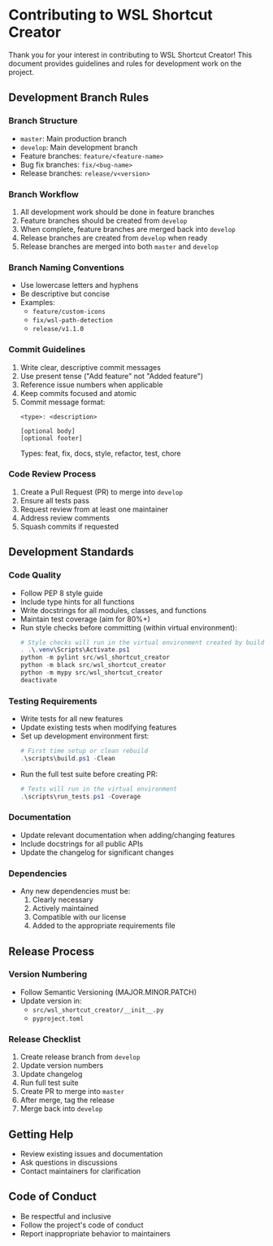 # Contributing to WSL Shortcut Creator

Thank you for your interest in contributing to WSL Shortcut Creator! This document provides guidelines and rules for development work on the project.

## Development Branch Rules

### Branch Structure
- `master`: Main production branch
- `develop`: Main development branch
- Feature branches: `feature/<feature-name>`
- Bug fix branches: `fix/<bug-name>`
- Release branches: `release/v<version>`

### Branch Workflow
1. All development work should be done in feature branches
2. Feature branches should be created from `develop`
3. When complete, feature branches are merged back into `develop`
4. Release branches are created from `develop` when ready
5. Release branches are merged into both `master` and `develop`

### Branch Naming Conventions
- Use lowercase letters and hyphens
- Be descriptive but concise
- Examples:
  - `feature/custom-icons`
  - `fix/wsl-path-detection`
  - `release/v1.1.0`

### Commit Guidelines
1. Write clear, descriptive commit messages
2. Use present tense ("Add feature" not "Added feature")
3. Reference issue numbers when applicable
4. Keep commits focused and atomic
5. Commit message format:
   ```
   <type>: <description>

   [optional body]
   [optional footer]
   ```
   Types: feat, fix, docs, style, refactor, test, chore

### Code Review Process
1. Create a Pull Request (PR) to merge into `develop`
2. Ensure all tests pass
3. Request review from at least one maintainer
4. Address review comments
5. Squash commits if requested

## Development Standards

### Code Quality
- Follow PEP 8 style guide
- Include type hints for all functions
- Write docstrings for all modules, classes, and functions
- Maintain test coverage (aim for 80%+)
- Run style checks before committing (within virtual environment):
  ```powershell
  # Style checks will run in the virtual environment created by build.ps1
  . .\.venv\Scripts\Activate.ps1
  python -m pylint src/wsl_shortcut_creator
  python -m black src/wsl_shortcut_creator
  python -m mypy src/wsl_shortcut_creator
  deactivate
  ```

### Testing Requirements
- Write tests for all new features
- Update existing tests when modifying features
- Set up development environment first:
  ```powershell
  # First time setup or clean rebuild
  .\scripts\build.ps1 -Clean
  ```
- Run the full test suite before creating PR:
  ```powershell
  # Tests will run in the virtual environment
  .\scripts\run_tests.ps1 -Coverage
  ```

### Documentation
- Update relevant documentation when adding/changing features
- Include docstrings for all public APIs
- Update the changelog for significant changes

### Dependencies
- Any new dependencies must be:
  1. Clearly necessary
  2. Actively maintained
  3. Compatible with our license
  4. Added to the appropriate requirements file

## Release Process

### Version Numbering
- Follow Semantic Versioning (MAJOR.MINOR.PATCH)
- Update version in:
  - `src/wsl_shortcut_creator/__init__.py`
  - `pyproject.toml`

### Release Checklist
1. Create release branch from `develop`
2. Update version numbers
3. Update changelog
4. Run full test suite
5. Create PR to merge into `master`
6. After merge, tag the release
7. Merge back into `develop`

## Getting Help
- Review existing issues and documentation
- Ask questions in discussions
- Contact maintainers for clarification

## Code of Conduct
- Be respectful and inclusive
- Follow the project's code of conduct
- Report inappropriate behavior to maintainers
